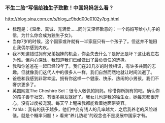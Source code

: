 ### 不生二胎”写信给独生子致歉！中国妈妈怎么看？
http://blog.sina.com.cn/s/blog_e9bdd00e0102y7pg.html
- 标题是：《温柔、真诚、充满爱……同时又深怀歉意的：一个妈妈写给小儿子的信，为什么你会成为独生子女》。
- 当你7岁的时候，这个国家或许就有一半家庭只有一个孩子了。但这并不能阻止我偶尔感到内疚。
- 我不知道错过拥有兄弟姐妹的机会，你会失去什么？是好还是坏？这让我左右为难。但内心深处，我知道我们已经做出了最负责任的选择。
- 我和你爸爸在一起已经19年了。我们在20几岁的时候相识，有许多共同的志趣。但就像我们这代人中的很多人一样，我们自然而然地就让时间流逝了。
- 爸爸和我感到非常幸运，拥有你这样一个健康、快乐、热闹的小男孩，我们不奢求更多了。
- 英国网友The Cheshire Set：很令人敬佩的妈妈。珍惜你所拥有的吧。确认你的孩子善于社交，有很多朋友就好了。我女儿也是我的独生女，她每天都很开心，没有过度被宠溺。每天早上醒来我都能看着她面带笑容。
- Yahla：我有的孩子越多，他们中变有钱人的几率越大，之后我养老的风险越低。就是个概率问题！> 看来“养儿防老”的观念也不是发展中国家才有。

